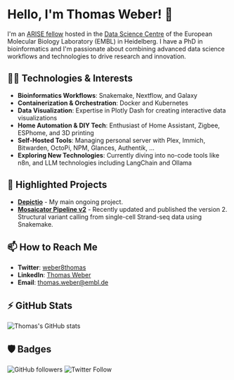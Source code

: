 # Hello, I'm Thomas Weber! 👋

I'm an [ARISE fellow](https://www.embl.org/about/info/arise/) hosted in the [Data Science Centre](https://www.embl.org/about/programme/data-sciences-plans/) of the European Molecular Biology Laboratory (EMBL) in Heidelberg. I have a PhD in bioinformatics and I'm passionate about combining advanced data science workflows and technologies to drive research and innovation.

## 👨‍💻 Technologies & Interests

- **Bioinformatics Workflows**: Snakemake, Nextflow, and Galaxy
- **Containerization & Orchestration**: Docker and Kubernetes
- **Data Visualization**: Expertise in Plotly Dash for creating interactive data visualizations
- **Home Automation & DIY Tech**: Enthusiast of Home Assistant, Zigbee, ESPhome, and 3D printing
- **Self-Hosted Tools**: Managing personal server with Plex, Immich, Bitwarden, OctoPi, NPM, Glances, Authentik, ...
- **Exploring New Technologies**: Currently diving into no-code tools like n8n, and LLM technologies including LangChain and Ollama

## 🌟 Highlighted Projects

- **[Depictio](https://github.com/weber8thomas/depictio)** - My main ongoing project.
- **[Mosaicator Pipeline v2](https://github.com/friendsofstrandseq/mosaicatcher-pipeline)** - Recently updated and published the version 2. Structural variant calling from single-cell Strand-seq data using Snakemake. 

## 📫 How to Reach Me

- **Twitter**: [weber8thomas](https://twitter.com/weber8thomas)
- **LinkedIn**: [Thomas Weber](https://www.linkedin.com/in/weber-thomas/)
- **Email**: [thomas.weber@embl.de](mailto:thomas.weber@embl.de)

## ⚡ GitHub Stats

![Thomas's GitHub stats](https://github-readme-stats.vercel.app/api?username=weber8thomas&show_icons=true&theme=radical)

## 🛡️ Badges

![GitHub followers](https://img.shields.io/github/followers/weber8thomas?style=social)
![Twitter Follow](https://img.shields.io/twitter/follow/weber8thomas?style=social)
